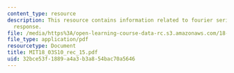 ```yaml
---
content_type: resource
description: This resource contains information related to fourier series and harmonic
  response.
file: /media/https%3A/open-learning-course-data-rc.s3.amazonaws.com/18-03-differential-equations-spring-2010/32bce53f1889a4a3b3a854bac70a5646_MIT18_03S10_rec_15.pdf
file_type: application/pdf
resourcetype: Document
title: MIT18_03S10_rec_15.pdf
uid: 32bce53f-1889-a4a3-b3a8-54bac70a5646
---
```

